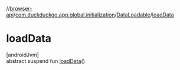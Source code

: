 //[browser-api](../../../index.md)/[com.duckduckgo.app.global.initialization](../index.md)/[DataLoadable](index.md)/[loadData](load-data.md)

# loadData

[androidJvm]\
abstract suspend fun [loadData](load-data.md)()

